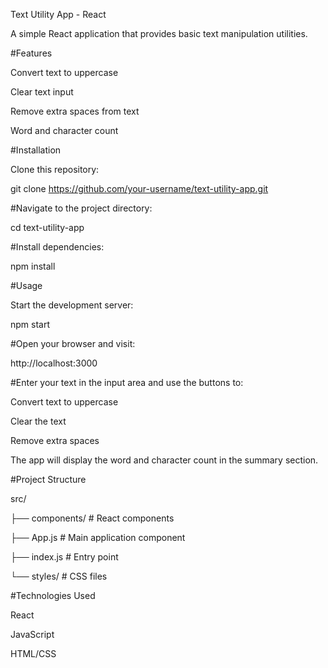 Text Utility App - React

A simple React application that provides basic text manipulation utilities.

#Features


Convert text to uppercase

Clear text input

Remove extra spaces from text

Word and character count

#Installation


Clone this repository:


git clone https://github.com/your-username/text-utility-app.git


#Navigate to the project directory:


cd text-utility-app


#Install dependencies:


npm install

#Usage


Start the development server:


npm start


#Open your browser and visit:


http://localhost:3000


#Enter your text in the input area and use the buttons to:

Convert text to uppercase

Clear the text

Remove extra spaces

The app will display the word and character count in the summary section.

#Project Structure


src/


├── components/        # React components


├── App.js             # Main application component


├── index.js           # Entry point


└── styles/            # CSS files


#Technologies Used


React

JavaScript

HTML/CSS
